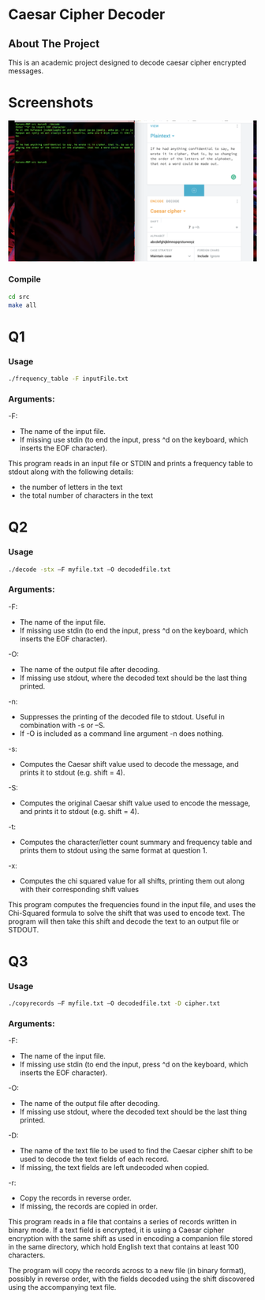 <!-- PROJECT Title -->
# Caesar Cipher Decoder

<!-- ABOUT THE PROJECT -->
## About The Project

This is an academic project designed to decode caesar cipher encrypted messages.

# Screenshots
![](ss.png)

### Compile
 
```sh
cd src
make all
```

# Q1

### Usage
```sh
./frequency_table -F inputFile.txt
```


### Arguments:
-F: 
- The name of the input file.
- If missing use stdin (to end the input, press ^d on the keyboard, which inserts the EOF character).


This program reads in an input file or STDIN and prints a frequency table to stdout along with the following details:
- the number of letters in the text
- the total number of characters in the text

# Q2

### Usage
```sh
./decode -stx –F myfile.txt –O decodedfile.txt
```

### Arguments:
-F: 
 - The name of the input file.
 - If missing use stdin (to end the input, press ^d on the keyboard, which inserts the EOF character).

-O:
 - The name of the output file after decoding.
 - If missing use stdout, where the decoded text should be the last thing printed.

-n:
 - Suppresses the printing of the decoded file to stdout. Useful in combination with -s or –S. 
 - If -O is included as a command line argument -n does nothing.

-s:
 - Computes the Caesar shift value used to decode the message, and prints it to stdout (e.g. shift = 4). 

-S:
 - Computes the original Caesar shift value used to encode the message, and prints it to stdout (e.g. shift = 4). 

-t:
 - Computes the character/letter count summary and frequency table and prints them to stdout using the same format at question 1.

-x: 
 - Computes the chi squared value for all shifts, printing them out along with their corresponding shift values

This program computes the frequencies found in the input file, and uses the Chi-Squared formula to solve the shift that was used to encode text. The program will then take this shift and decode the text to an output file or STDOUT.

# Q3

### Usage
```sh
./copyrecords –F myfile.txt –O decodedfile.txt -D cipher.txt
```

### Arguments:
-F: 
 - The name of the input file.
 - If missing use stdin (to end the input, press ^d on the keyboard, which inserts the EOF character).

-O:
 - The name of the output file after decoding.
 - If missing use stdout, where the decoded text should be the last thing printed.

-D:
 - The name of the text file to be used to find the Caesar cipher shift to be used to decode the text fields of each record.
 - If missing, the text fields are left undecoded when copied.

-r:
 - Copy the records in reverse order. 
 - If missing, the records are copied in order.

This program reads in a file that contains a series of records written in binary mode. If a text field is encrypted, it is using a Caesar cipher encryption with the same shift as used in encoding a companion file stored in the same directory, which hold English text that contains at least 100 characters.

The program will copy the records across to a new file (in binary format), possibly in reverse order, with the fields decoded using the shift discovered using the accompanying text file.


